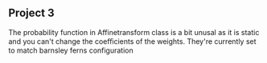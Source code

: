 ## Project 3
The probability function in Affinetransform class is a bit unusal as
it is static and you can't change the coeﬃcients of the weights. They're
currently set to match barnsley ferns configuration

